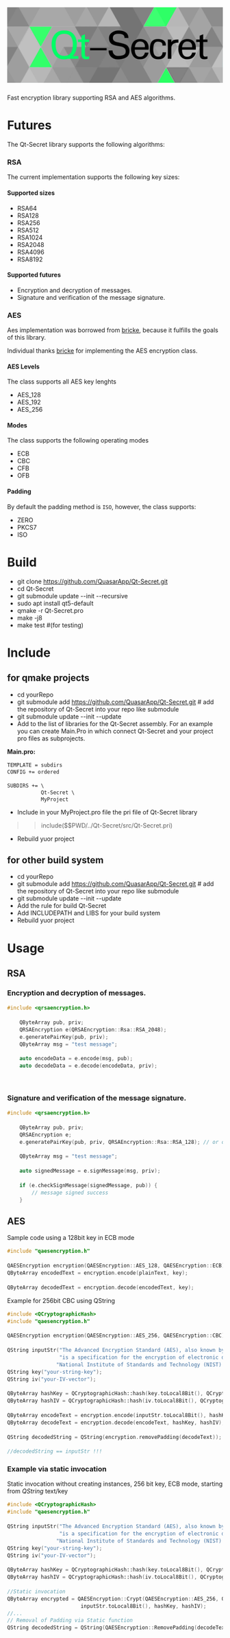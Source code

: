 # ![Qt-Secret Logo](res/png/QtSecretLogo2.png)


Fast encryption library supporting RSA and AES algorithms.

# Futures 
The Qt-Secret library supports the following algorithms:

### RSA
The current implementation supports the following key sizes:
#### Supported sizes
 * RSA64 
 * RSA128 
 * RSA256
 * RSA512
 * RSA1024 
 * RSA2048
 * RSA4096 
 * RSA8192 

#### Supported futures 

* Encryption and decryption of messages.
* Signature and verification of the message signature.

### AES
Aes implementation was borrowed from [bricke](https://github.com/bricke/Qt-AES), because it fulfills the goals of this library.

Individual thanks [bricke](https://github.com/bricke) for implementing the AES encryption class.

#### AES Levels
The class supports all AES key lenghts

* AES_128
* AES_192
* AES_256

#### Modes
The class supports the following operating modes

* ECB
* CBC
* CFB
* OFB

#### Padding
By default the padding method is `ISO`, however, the class supports:

* ZERO
* PKCS7
* ISO


# Build

 * git clone https://github.com/QuasarApp/Qt-Secret.git
 * cd Qt-Secret
 * git submodule update --init --recursive
 * sudo apt install qt5-default
 * qmake -r Qt-Secret.pro 
 * make -j8
 * make test #(for testing)

# Include

## for qmake projects 

 * cd yourRepo
 * git submodule add https://github.com/QuasarApp/Qt-Secret.git # add the repository of Qt-Secret into your repo like submodule
 * git submodule update --init --update
 * Add to the list of libraries for the Qt-Secret assembly. For an example you can create Main.Pro in which connect Qt-Secret and your project pro files as subprojects.
 
 **Main.pro:**
``` qmake
TEMPLATE = subdirs
CONFIG += ordered

SUBDIRS += \
           Qt-Secret \
           MyProject
```
 * Include in your MyProject.pro file the pri file of Qt-Secret library
  >> include($$PWD/../Qt-Secret/src/Qt-Secret.pri)
 * Rebuild yuor project

## for other build system
 
 * cd yourRepo
 * git submodule add https://github.com/QuasarApp/Qt-Secret.git # add the repository of Qt-Secret into your repo like submodule
 * git submodule update --init --update
 * Add the rule for build Qt-Secret
 * Add INCLUDEPATH and LIBS for your build system 
 * Rebuild yuor project


# Usage

## RSA

### Encryption and decryption of messages.

``` cpp
#include <qrsaencryption.h>

    QByteArray pub, priv;
    QRSAEncryption e(QRSAEncryption::Rsa::RSA_2048);
    e.generatePairKey(pub, priv);
    QByteArray msg = "test message";

    auto encodeData = e.encode(msg, pub);
    auto decodeData = e.decode(encodeData, priv);
    
    

```

### Signature and verification of the message signature.

``` cpp
#include <qrsaencryption.h>

    QByteArray pub, priv;
    QRSAEncryption e;
    e.generatePairKey(pub, priv, QRSAEncryption::Rsa::RSA_128); // or other rsa size 

    QByteArray msg = "test message";

    auto signedMessage = e.signMessage(msg, priv);

    if (e.checkSignMessage(signedMessage, pub)) {
        // message signed success
    }

```

## AES

Sample code using a 128bit key in ECB mode
``` cpp
#include "qaesencryption.h"

QAESEncryption encryption(QAESEncryption::AES_128, QAESEncryption::ECB);
QByteArray encodedText = encryption.encode(plainText, key);

QByteArray decodedText = encryption.decode(encodedText, key);
```

Example for 256bit CBC using QString
``` cpp
#include <QCryptographicHash>
#include "qaesencryption.h"

QAESEncryption encryption(QAESEncryption::AES_256, QAESEncryption::CBC);

QString inputStr("The Advanced Encryption Standard (AES), also known by its original name Rijndael "
                 "is a specification for the encryption of electronic data established by the U.S. "
                "National Institute of Standards and Technology (NIST) in 2001");
QString key("your-string-key");
QString iv("your-IV-vector");

QByteArray hashKey = QCryptographicHash::hash(key.toLocal8Bit(), QCryptographicHash::Sha256);
QByteArray hashIV = QCryptographicHash::hash(iv.toLocal8Bit(), QCryptographicHash::Md5);

QByteArray encodeText = encryption.encode(inputStr.toLocal8Bit(), hashKey, hashIV);
QByteArray decodeText = encryption.decode(encodeText, hashKey, hashIV);

QString decodedString = QString(encryption.removePadding(decodeText));

//decodedString == inputStr !!! 
```

### Example via static invocation
Static invocation without creating instances, 256 bit key, ECB mode, starting from *QString* text/key
``` cpp
#include <QCryptographicHash>
#include "qaesencryption.h"

QString inputStr("The Advanced Encryption Standard (AES), also known by its original name Rijndael "
                 "is a specification for the encryption of electronic data established by the U.S. "
                "National Institute of Standards and Technology (NIST) in 2001");
QString key("your-string-key");
QString iv("your-IV-vector");

QByteArray hashKey = QCryptographicHash::hash(key.toLocal8Bit(), QCryptographicHash::Sha256);
QByteArray hashIV = QCryptographicHash::hash(iv.toLocal8Bit(), QCryptographicHash::Md5);

//Static invocation
QByteArray encrypted = QAESEncryption::Crypt(QAESEncryption::AES_256, QAESEncryption::CBC, 
                        inputStr.toLocal8Bit(), hashKey, hashIV);
//...
// Removal of Padding via Static function
QString decodedString = QString(QAESEncryption::RemovePadding(decodeText));

```

 
